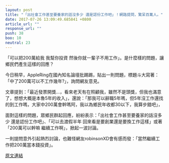 ```yaml
---
layout: post
title: "「出社會工作甚至要養家的話沒多少 還是認份工作吧」！網路提問，驚呆百萬人。"
date: 2017-07-26 13:09:49.685841 +0800
article_url: ""
response_url: ""
push: 38
boo: 10
neutral: 23
---
```


「可以把200萬給我 我幫你投資 然後你就一輩子不用工作」。是什麼樣的問題，讓鄉民們產生這樣的回應？

今日稍早，AppleRing在國內知名論壇批踢踢，貼出一則問題，標題斗大寫著：「中了200萬可以不工作幾年?」，詢問網友意見。

文章提到：「最近發票開獎...，看來老天有在照顧我，雖然不是頭獎，但我也滿意了，想想大概是本魯5年的收入」，還說：「那我可以辭職5年嗎，但5年沒工作還找的到工作嗎，大家中200萬會幹嗎阿，我以為鄉民年收都30以下，我算步錯吧」，

面對這樣的問題，眾鄉民群起回應，紛紛表示：「出社會工作甚至要養家的話沒多少 還是認份工作吧」、「可以去渡假半年 回來看是要創業還是要換工作這樣」或著「200萬可以幹嘛 繼續工作啊」，掀起一波討論。

一則提問意外引起熱烈討論，也難怪網友robinsonXD會有感而發：「當然繼續工作把200萬當本錢投資」。

<a href = "https://www.ptt.cc/bbs/Gossiping/M.1501040685.A.1F0.html">原文連結</a>

